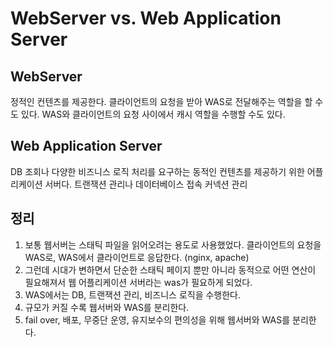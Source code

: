 # WebServer vs. Web Application Server

## WebServer

정적인 컨텐츠를 제공한다. 클라이언트의 요청을 받아 WAS로 전달해주는 역할을 할 수도 있다. WAS와 클라이언트의 요청 사이에서 캐시 역할을 수행할 수도 있다.

## Web Application Server

DB 조회나 다양한 비즈니스 로직 처리를 요구하는 동적인 컨텐츠를 제공하기 위한 어플리케이션 서버다. 트랜잭션 관리나 데이터베이스 접속 커넥션 관리

## 정리

1. 보통 웹서버는 스태틱 파일을 읽어오려는 용도로 사용했었다. 클라이언트의 요청을 WAS로, WAS에서 클라이언트로 응답한다. (nginx, apache)
2. 그런데 시대가 변하면서 단순한 스태틱 페이지 뿐만 아니라 동적으로 어떤 연산이 필요해져서 웹 어플리케이션 서버라는 was가 필요하게 되었다.
3. WAS에서는 DB, 트랜잭션 관리, 비즈니스 로직을 수행한다.
4. 규모가 커질 수록 웹서버와 WAS를 분리한다.
5. fail over, 배포, 무중단 운영, 유지보수의 편의성을 위해 웹서버와 WAS를 분리한다.
